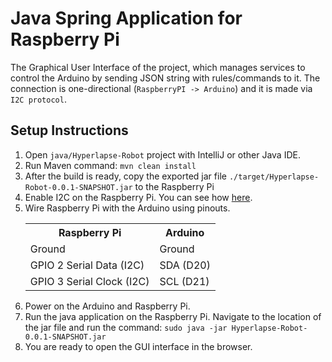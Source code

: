# Java Spring Application for Raspberry Pi

The Graphical User Interface of the project, which manages services to control the Arduino by sending JSON string with rules/commands to it.
The connection is one-directional (`RaspberryPI -> Arduino`) and it is made via `I2C protocol`.

## Setup Instructions
1. Open `java/Hyperlapse-Robot` project with IntelliJ or other Java IDE.
2. Run Maven command:
          ```
          mvn clean install
          ```
3. After the build is ready, copy the exported jar file `./target/Hyperlapse-Robot-0.0.1-SNAPSHOT.jar` to the Raspberry Pi
4. Enable I2C on the Raspberry Pi. You can see how [here](https://ozzmaker.com/i2c/).
5. Wire Raspberry Pi with the Arduino using pinouts.<table>
          <tr>
            <th>Raspberry Pi</th>
            <th>Arduino</th>
          </tr>
          <tr>
            <td>Ground</td>
            <td>Ground</td>
          </tr>
          <tr>
            <td>GPIO 2 Serial Data (I2C)</td>
            <td>SDA (D20)</td>
          </tr>
          <tr>
            <td>GPIO 3 Serial Clock (I2C)</td>
            <td>SCL (D21)</td>
          </tr>
    </table>
6. Power on the Arduino and Raspberry Pi.
7. Run the java application on the Raspberry Pi. Navigate to the location of the jar file and run the command:
          ```
          sudo java -jar Hyperlapse-Robot-0.0.1-SNAPSHOT.jar
          ```
8. You are ready to open the GUI interface in the browser.
